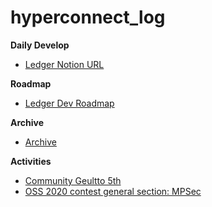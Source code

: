 # hyperconnect_log

__Daily Develop__

* [Ledger Notion URL](https://www.notion.so/wnsgml972/Daily-Log-In-Hyperconnect-4c2d65be6e56444fbbe14c31432f8a34)

__Roadmap__

* [Ledger Dev Roadmap](https://www.notion.so/wnsgml972/ledger-dev-road-map-9043681c46d149a0a92dc267dd03fbb9)

__Archive__

* [Archive](https://www.notion.so/wnsgml972/Archive-573e07659f0d45dcbeaf2e56eb721e1c)

__Activities__

* [Community Geultto 5th](https://www.notion.so/ac5b18a482fb4df497d4e8257ad4d516)
* [OSS 2020 contest general section: MPSec](https://www.oss.kr/festival/award)
